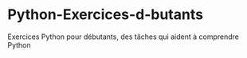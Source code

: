 # Python-Exercices-d-butants
Exercices Python pour débutants, des tâches qui aident à comprendre Python
